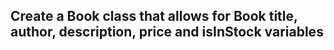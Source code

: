 ## Create a Book class that allows for Book title, author, description, price and isInStock variables

       
